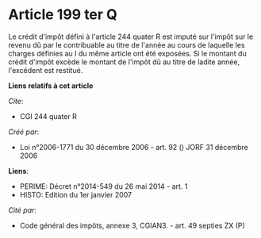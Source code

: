 # Article 199 ter Q

Le crédit d'impôt défini à l'article 244 quater R est imputé sur l'impôt sur le revenu dû par le contribuable au titre de
l'année au cours de laquelle les charges définies au I du même article ont été exposées. Si le montant du crédit d'impôt
excède le montant de l'impôt dû au titre de ladite année, l'excédent est restitué.

**Liens relatifs à cet article**

_Cite_:

  - CGI 244 quater R

_Créé par_:

  - Loi n°2006-1771 du 30 décembre 2006 - art. 92 () JORF 31 décembre 2006

**Liens**:

  - PERIME: Décret n°2014-549 du 26 mai 2014 - art. 1
  - HISTO: Edition du 1er janvier 2007

_Cité par_:

  - Code général des impôts, annexe 3, CGIAN3. - art. 49 septies ZX (P)
